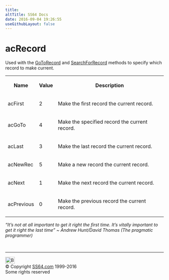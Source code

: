 ```yaml
---
title:
altTitle: SS64 Docs
date: 2016-09-04 19:26:55
useGithubLayout: false
---
```

<!-- #BeginLibraryItem "/Library/head_access.lbi" --><!-- #EndLibraryItem --><h1>acRecord</h1>
<p>Used with the <a href="gotorecord.html">GoToRecord</a> and <a href="searchforrecord.html">SearchForRecord</a> methods to specify which record to make current.</p>
<table><tbody><tr><th><p>Name</p></th><th><p>Value</p></th><th><p>Description</p></th></tr>
<tr><td><p>acFirst</p></td><td><p>2</p></td><td><p>Make the first record the current record.</p></td></tr>
<tr><td><p>acGoTo</p></td><td><p>4</p></td><td><p>Make the specified record the current record.</p></td></tr>
<tr><td><p>acLast</p></td><td><p>3</p></td><td><p>Make the last record the current record.</p></td></tr>
<tr><td><p>acNewRec</p></td><td><p>5</p></td><td><p>Make a new record the current record.</p></td></tr>
<tr><td><p>acNext</p></td><td><p>1</p></td><td><p>Make the next record the current record.</p></td></tr>
<tr><td><p>acPrevious</p></td><td><p>0</p></td><td><p>Make the previous record the current record.</p></td></tr></tbody></table>
<p class="quote"><i>“It’s not at all important to get it right the first time. It’s vitally important to get it right the last time” ~ Andrew Hunt/David Thomas (The pragmatic programmer)</i></p>
<p>&nbsp;</p><!-- #BeginLibraryItem "/Library/foot_access.lbi" --><p>
<!-- access -->

<hr>
<div id="bl" class="footer"><a href="acrecord.html#"><img src="../images/top.png" width="30" height="22" alt="Back to the Top"></a></div>
<div id="br" class="footer, tagline">© Copyright <a href="../index.html">SS64.com</a> 1999-2016<br>
Some rights reserved</div><!-- #EndLibraryItem -->

